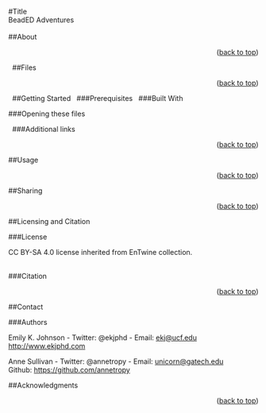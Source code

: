 <a id="readme-top"></a>
#Title<br>
BeadED Adventures<br>
<br>
##About
<!-- Required: Include brief prose description of the project and the repository. This description should build on or contextualize the language in your Twine Object, provide concrete contextual information, or describe the possible applications of your Twine or other materials. 100 words is fine, but you’re free to make this as expansive as you wish to help situate readers in your materials and how they might use them. --> 

<p align="right">(<a href="#readme-top">back to top</a>)</p>
 
##Files
<!-- Required: list all files included with brief descriptions -->

<p align="right">(<a href="#readme-top">back to top</a>)</p>
 
##Getting Started
<!-- Give any instructions that readers may need to use your files. -->
 
###Prerequisites
<!-- If your files require programs other than Twine, or a specific version of Twine to run, provide instructions here. -->
 
###Built With
<!-- If you built files with a program other than Twine, list those programs or link to downloads here. --> 

###Opening these files
<!-- Provide any necessary instructions for users to get started. You can assume that readers can download a single file and run it, but you may wish to provide guidance about how to handle certain file types or directories. -->

<!-- Ex. To open this Twine in a browser, download both the HTML and the IMG files into a single directory. -->

<!-- Ex. This Twine is designed for version xyz. To edit this Twine, download version xyz from Twinery.org here: link. Download HTML and IMG files into a single directory and open in the Twine version xyz desktop program. -->
 
###Additional links 
<!-- If desired, including your own GitHub repository, a relevant website, or other -->

<p align="right">(<a href="#readme-top">back to top</a>)</p>

##Usage
<!-- If desired, use this space to show useful examples of how a project can be used. Additional screenshots, code examples and demos work well in this space. How might a reader adapt or deploy this Twine in their classroom? You may also link to more resources, websites, or external documentation. -->

<p align="right">(<a href="#readme-top">back to top</a>)</p>

##Sharing
<!-- If desired, invite users to fork and adapt these resources. You may wish to direct them to your own GitHub repository if you plan to update these resources periodically or if you wish to take suggestions from users. -->

<p align="right">(<a href="#readme-top">back to top</a>)</p>

##Licensing and Citation

###License

CC BY-SA 4.0 license inherited from EnTwine collection.<br>
<br>

###Citation

<!-- If desired, you may add an additional DOI or other citation information for your material. If you do so, please include this DOI in your metadata spreadsheet. Unless you indicate otherwise, all media including repositories will be given a DOI in the Fulcrum Resources repository. --> 

<p align="right">(<a href="#readme-top">back to top</a>)</p>

##Contact

###Authors

Emily K. Johnson - Twitter: @ekjphd - Email: ekj@ucf.edu<br>
http://www.ekjphd.com<br>

Anne Sullivan - Twitter: @annetropy - Email: unicorn@gatech.edu<br>
Github: https://github.com/annetropy<br>

##Acknowledgments
<!-- If desired, list relevant resources you find helpful and would like to give credit to. -->

<p align="right">(<a href="#readme-top">back to top</a>)</p>
 
 
